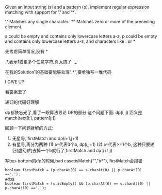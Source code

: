 Given an input string (s) and a pattern (p), implement regular expression matching with support for '.' and '*'.

'.' Matches any single character.
'*' Matches zero or more of the preceding element.

s could be empty and contains only lowercase letters a-z.
p could be empty and contains only lowercase letters a-z, and characters like . or *


先考虑简单情况,没有 *

.*,表示1或更多个任意字符,真太搞了  -_-

在我的Solution1的基础要能够处理".*",要单独写一堆代码

I GIVE UP

看答案去了

递归的代码好理解

dp都快忘光了,看了一眼算法导论 DP的部分
这个问题下面:
dp(i, j) 涵义是 match(text[i:], pattern[j:])

回顾一下问题拆解的方式:
1. 无星号, firstMatch and dp(i+1,j+1)
2. 有星号,再分为两种
(1).`b*`代表0个b, dp(i,j+1)
(2).`b*`代表>=1个b, 这种只要递归(虚幻)的去掉一个b就行了,firstMatch and dp(i+1,j)

写top-bottom的dp的时候,bad case:isMatch("","b*"),
firstMatch会报错
```
boolean firstMatch = (p.charAt(0) == s.charAt(0) || p.charAt(0) =='.');
#改成
boolean firstMatch = !s.isEmpty() && (p.charAt(0) == s.charAt(0) || p.charAt(0) =='.');
```

